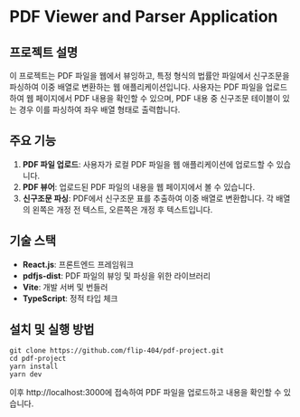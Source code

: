 # PDF Viewer and Parser Application

## 프로젝트 설명

이 프로젝트는 PDF 파일을 웹에서 뷰잉하고, 특정 형식의 법률안 파일에서 신구조문을 파싱하여 이중 배열로 변환하는 웹 애플리케이션입니다. 사용자는 PDF 파일을 업로드하여 웹 페이지에서 PDF 내용을 확인할 수 있으며, PDF 내용 중 신구조문 테이블이 있는 경우 이를 파싱하여 좌우 배열 형태로 출력합니다.

## 주요 기능

1. **PDF 파일 업로드**: 사용자가 로컬 PDF 파일을 웹 애플리케이션에 업로드할 수 있습니다.
2. **PDF 뷰어**: 업로드된 PDF 파일의 내용을 웹 페이지에서 볼 수 있습니다.
3. **신구조문 파싱**: PDF에서 신구조문 표를 추출하여 이중 배열로 변환합니다. 각 배열의 왼쪽은 개정 전 텍스트, 오른쪽은 개정 후 텍스트입니다.

## 기술 스택

- **React.js**: 프론트엔드 프레임워크
- **pdfjs-dist**: PDF 파일의 뷰잉 및 파싱을 위한 라이브러리
- **Vite**: 개발 서버 및 번들러
- **TypeScript**: 정적 타입 체크

## 설치 및 실행 방법

```
git clone https://github.com/flip-404/pdf-project.git
cd pdf-project
yarn install
yarn dev
```

이후 http://localhost:3000에 접속하여 PDF 파일을 업로드하고 내용을 확인할 수 있습니다.
